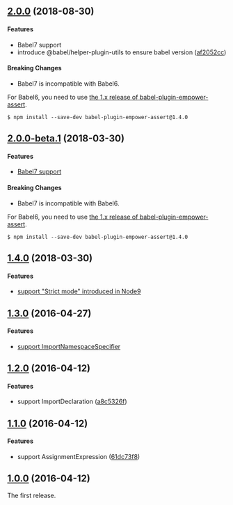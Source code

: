 ## [2.0.0](https://github.com/power-assert-js/babel-plugin-empower-assert/releases/tag/v2.0.0) (2018-08-30)


#### Features

* Babel7 support
* introduce @babel/helper-plugin-utils to ensure babel version ([af2052cc](https://github.com/power-assert-js/babel-plugin-empower-assert/commit/af2052cc002b7536e1933f0cee274e0a642abc4d))


#### Breaking Changes

* Babel7 is incompatible with Babel6.

For Babel6, you need to use [the 1.x release of babel-plugin-empower-assert](https://github.com/power-assert-js/babel-plugin-empower-assert/tree/v1.4.0).

```
$ npm install --save-dev babel-plugin-empower-assert@1.4.0
```


## [2.0.0-beta.1](https://github.com/power-assert-js/babel-plugin-empower-assert/releases/tag/v2.0.0-beta.1) (2018-03-30)


#### Features

* [Babel7 support](https://github.com/power-assert-js/babel-plugin-empower-assert/pull/6)


#### Breaking Changes

* Babel7 is incompatible with Babel6.

For Babel6, you need to use [the 1.x release of babel-plugin-empower-assert](https://github.com/power-assert-js/babel-plugin-empower-assert/tree/v1.4.0).

```
$ npm install --save-dev babel-plugin-empower-assert@1.4.0
```


## [1.4.0](https://github.com/power-assert-js/babel-plugin-empower-assert/releases/tag/v1.4.0) (2018-03-30)


#### Features

* [support "Strict mode" introduced in Node9](https://github.com/power-assert-js/babel-plugin-empower-assert/pull/5)


## [1.3.0](https://github.com/power-assert-js/babel-plugin-empower-assert/releases/tag/v1.3.0) (2016-04-27)


#### Features

* [support ImportNamespaceSpecifier](https://github.com/power-assert-js/babel-plugin-empower-assert/pull/4)


## [1.2.0](https://github.com/power-assert-js/babel-plugin-empower-assert/releases/tag/v1.2.0) (2016-04-12)


#### Features

* support ImportDeclaration ([a8c5326f](https://github.com/power-assert-js/babel-plugin-empower-assert/commit/a8c5326f098d49d25517995346b8818b72348046))


## [1.1.0](https://github.com/power-assert-js/babel-plugin-empower-assert/releases/tag/v1.1.0) (2016-04-12)


#### Features

* support AssignmentExpression ([61dc73f8](https://github.com/power-assert-js/babel-plugin-empower-assert/commit/61dc73f8ffd02e8c8b495be5ca17b6ee2f644af0))


## [1.0.0](https://github.com/power-assert-js/babel-plugin-empower-assert/releases/tag/v1.0.0) (2016-04-12)


The first release.
